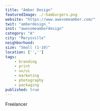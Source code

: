 ```yaml
---
title: "Amber Design"
featuredImage: ./-hamburgers.png
website: "https://www.awesomeamber.com/"
twit: "amberdesign_"
inst: "awesomeamberdesign"
category: "A"
city: "Marysville"
neighborhood:
size: "Small (1-10)"
location: ['','']
tags:
    - branding
    - print
    - ux/ui
    - marketing
    - photography
    - packaging
published: true
---
```


Freelancer
